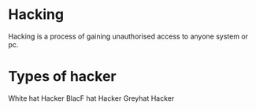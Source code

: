 # Hacking
Hacking is a process of gaining unauthorised access to anyone system or pc.

# Types of hacker
White hat Hacker
BlacF hat Hacker
Greyhat Hacker
